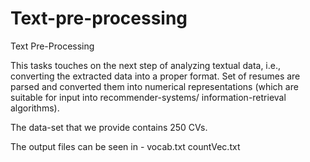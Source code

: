# Text-pre-processing
Text Pre-Processing

This tasks touches on the next step of analyzing textual data, i.e., converting the extracted
data into a proper format. Set of resumes are parsed and converted them into numerical representations (which are suitable
for input into recommender-systems/ information-retrieval algorithms).

The data-set that we provide contains 250 CVs.


The output files can be seen in -
vocab.txt 
countVec.txt

